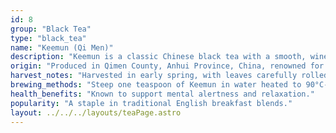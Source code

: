 ```yaml
---
id: 8
group: "Black Tea"
type: "black_tea"
name: "Keemun (Qi Men)"
description: "Keemun is a classic Chinese black tea with a smooth, wine-like flavor and a hint of smokiness."
origin: "Produced in Qimen County, Anhui Province, China, renowned for its high-quality black teas."
harvest_notes: "Harvested in early spring, with leaves carefully rolled and oxidized for flavor."
brewing_methods: "Steep one teaspoon of Keemun in water heated to 90°C-95°C (194°F-203°F) for 3-4 minutes."
health_benefits: "Known to support mental alertness and relaxation."
popularity: "A staple in traditional English breakfast blends."
layout: ../../../layouts/teaPage.astro
---
```

